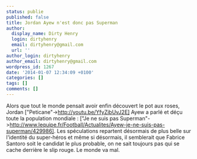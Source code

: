 ```yaml
---
status: publie
published: false
title: Jordan Ayew n'est donc pas Superman
author:
  display_name: Dirty Henry
  login: dirtyhenry
  email: dirtyhenry@gmail.com
  url: ''
author_login: dirtyhenry
author_email: dirtyhenry@gmail.com
wordpress_id: 1267
date: '2014-01-07 12:34:09 +0100'
categories: []
tags: []
comments: []
---
```

Alors que tout le monde pensait avoir enfin découvert le pot aux roses, Jordan ["Peticane"->http://youtu.be/YfyZibUvJ2E] Ayew a parlé et déçu toute la population mondiale : ["Je ne suis pas Superman"->http://www.lequipe.fr/Football/Actualites/Ayew-je-ne-suis-pas-superman/429986]. Les spéculations repartent désormais de plus belle sur l'identité du super-héros et même si désormais, il semblerait que Fabrice Santoro soit le candidat le plus probable, on ne sait toujours pas qui se cache derrière le slip rouge. Le monde va mal.
